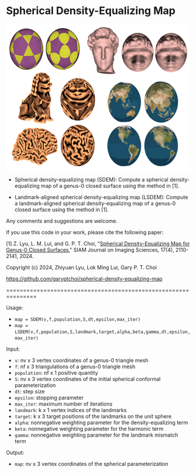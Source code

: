# Spherical Density-Equalizing Map

<img src = "https://github.com/garyptchoi/spherical-density-equalizing-map/blob/main/cover.jpg" height="400" />

* Spherical density-equalizing map (SDEM): Compute a spherical density-equalizing map of a genus-0 closed surface using the method in [1].

* Landmark-aligned spherical density-equalizing map (LSDEM): Compute a landmark-aligned spherical density-equalizing map of a genus-0 closed surface using the method in [1].

Any comments and suggestions are welcome. 

If you use this code in your work, please cite the following paper:

[1] Z. Lyu,  L. M. Lui, and G. P. T. Choi,
    "[Spherical Density-Equalizing Map for Genus-0 Closed Surfaces.](https://doi.org/10.1137/24M1633911)"
    SIAM Journal on Imaging Sciences, 17(4), 2110-2141, 2024.

Copyright (c) 2024, Zhiyuan Lyu, Lok Ming Lui, Gary P. T. Choi

https://github.com/garyptchoi/spherical-density-equalizing-map

===============================================================

Usage:
* `map = SDEM(v,f,population,S,dt,epsilon,max_iter)`
* `map = LSDEM(v,f,population,S,landmark,target,alpha,beta,gamma,dt,epsilon,max_iter)`

Input:
* `v`: nv x 3 vertex coordinates of a genus-0 triangle mesh
* `f`: nf x 3 triangulations of a genus-0 triangle mesh
* `population`: nf x 1 positive quantity
* `S`: nv x 3 vertex coordinates of the initial spherical conformal parameterization
* `dt`: step size
* `epsilon`: stopping parameter
* `max_iter`: maximum number of iterations
* `landmark`: k x 1 vertex indices of the landmarks
* `target`: k x 3 target positions of the landmarks on the unit sphere
* `alpha`: nonnegative weighting parameter for the density-equalizing term
* `beta`: nonnegative weighting parameter for the harmonic term
* `gamma`: nonnegative weighting parameter for the landmark mismatch term

Output:
* `map`: nv x 3 vertex coordinates of the spherical parameterization

